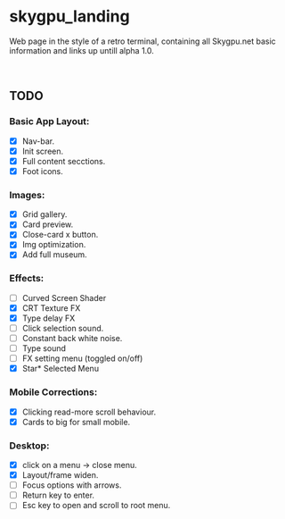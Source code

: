 # skygpu_landing

Web page in the style of a retro terminal, containing all Skygpu.net basic information and links up untill alpha 1.0.

<br>

## TODO

### Basic App Layout:
- [x] Nav-bar.
- [x] Init screen.
- [x] Full content secctions.
- [x] Foot icons.

### Images:
- [x] Grid gallery.
- [x] Card preview.
- [x] Close-card x button.
- [x] Img optimization.
- [x] Add full museum.

### Effects:
- [ ] Curved Screen Shader
- [x] CRT Texture FX
- [x] Type delay FX
- [ ] Click selection sound.
- [ ] Constant back white noise.
- [ ] Type sound
- [ ] FX setting menu (toggled on/off)
- [x] Star* Selected Menu

### Mobile Corrections:
- [x] Clicking read-more scroll behaviour.
- [x] Cards to big for small mobile.

### Desktop:
- [x] click on a menu -> close menu.
- [x] Layout/frame widen.
- [ ] Focus options with arrows.
- [ ] Return key to enter.
- [ ] Esc key to open and scroll to root menu.
